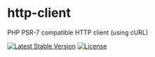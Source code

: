 # http-client
PHP PSR-7 compatible HTTP client (using cURL)

[![Latest Stable Version](https://poser.pugx.org/phyrexia/http/v/stable)](https://packagist.org/packages/phyrexia/http)
[![License](https://poser.pugx.org/phyrexia/http/license)](https://packagist.org/packages/phyrexia/http)
